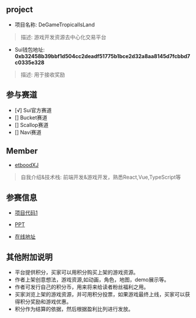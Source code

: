 ## project
- 项目名称: DeGameTropicalIsLand
> 描述: 游戏开发资源去中心化交易平台
- Sui钱包地址: **0xb32458b39bbf1d504cc2deadf51775b1bce2d32a8aa8145d7fcbbd7c0335e328**
> 描述: 用于接收奖励

## 参与赛道
- [√] Sui官方赛道
- [] Bucket赛道
- [] Scallop赛道
- [] Navi赛道

## Member
- [etboodXJ](https://github.com/etboodXJ)
> 自我介绍&技术栈: 前端开发&游戏开发，熟悉React,Vue,TypeScript等

## 参赛信息
- [项目代码1](https://github.com/etboodXJ/DeGameTropicalIsLand)

- [PPT]()
- [在线地址]()

## 其他附加说明
* 平台提供积分，买家可以用积分购买上架的游戏资源。
* 作者上架创意想法，游戏资源,如动画，角色，地图，demo展示等。
* 作者可发行自己的积分币，用来将来给读者粉丝福利之用。
* 买家浏览上架的游戏资源，并可用积分投票，如果游戏最终上线，买家可以获得积分奖励和游戏优惠。
* 积分作为结算的依据，然后根据盈利比列进行发放。

